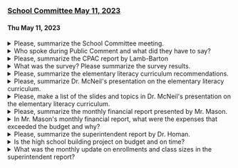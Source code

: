 ### [School Committee May 11, 2023](https://www.youtube.com/watch?v=p-FU6GuF4AI)
#### Thu May 11, 2023

<details><summary>Please, summarize the School Committee meeting.</summary>

> The School Committee meeting covered a range of topics. The committee approved a new literacy curriculum for the Arlington Public Schools, which was presented by Dr. Roderick MacNeil Jr. The curriculum, called Wit & Wisdom, will be implemented in the 2023-2024 school year. The committee also discussed the monthly financial report, with Mr. Mason noting that the financial reports were as of May 9th. The Arlington Special Education Parent Advisory Council (SEPAC) also presented their annual report, discussing their role in providing feedback on the planning and development of special education programming. They also expressed a desire for additional funding to consistently present workshops for families. The meeting concluded with a discussion about the need for the SEPAC to have more access to special education programming to better provide feedback and support.
</details><details><summary>Who spoke during Public Comment and what did they have to say?</summary>

> During the public comment section, two individuals spoke: M. Phillips and Beatrice Croteau. M. Phillips, a non-binary senior at AHS, spoke about the importance of acceptance and inclusion for LGBTQ youth in the community. They mentioned their work with the Rainbow Task Force and Rainbow Commission, and expressed concern about disruptions related to the human growth and development curriculum. They emphasized that acceptance and inclusion can be a form of suicide prevention for LGBTQ youth. 

Beatrice Croteau, a recent graduate of AHS and current student at Mount Holyoke College, spoke about the need for LGBTQIA+ inclusive curricula across all academic disciplines and mandatory training for faculty and staff on fostering safe environments for LGBTQIA+ students. She shared her personal experiences as a gay student at AHS and the impact of the lack of representation in the curriculum. She also highlighted the alarming rates of depression and suicidal thoughts among LGBTQIA+ middle school students in Arlington, as reported in the 2021 Middlesex League Youth Behavioral Health Survey.
</details><details><summary>Please, summarize the CPAC report by Lamb-Barton</summary>

> The CPAC report by Lamb-Barton discusses the challenges and priorities of the Special Education Parent Advisory Council (CPAC) in Arlington. The report highlights the need for better communication and transparency between the district and families, as well as the need for a more inclusive and equitable approach to special education. The report also emphasizes the importance of involving CPAC in the planning and development of special education programming. The CPAC is seeking ways to fund their programming and is advocating for a more consistent and transparent approach to special education in the district. The report also mentions the need for a shared vision of what advocacy looks like and the importance of understanding the "why" behind decisions made in meetings.
</details><details><summary>What was the survey?  Please summarize the survey results.</summary>

> The survey was conducted to gather feedback on the new elementary literacy curriculum. The results showed that the majority of respondents were in favor of the new curriculum, with many highlighting its comprehensive nature and alignment with research-based practices. However, there were also concerns raised about the implementation process and the need for ongoing professional development for teachers. Some respondents also expressed a desire for more communication and transparency throughout the process.
</details><details><summary>Please, summarize the elementary literacy curriculum recommendations.</summary>

> The recommended elementary literacy curriculum is EL Education. This program was chosen for its key attributes, including knowledge building, access to complex text, robust vocabulary instruction, accountable talk supported by protocols, higher level questioning, integrated writing instruction, explicit instruction in morphology and grammar, and purposeful, meaningful project-based learning. The curriculum is divided into modules, each focusing on different skills and topics. The curriculum also allows for creativity and flexibility in teaching, with opportunities for teachers to adapt lessons to their students' needs and interests. The implementation of the program will involve professional learning for teachers, adjustments to the daily instructional schedule, and ongoing support.
</details><details><summary>Please, summarize Dr. McNeil's presentation on the elementary literacy curriculum.</summary>

> Dr. McNeil presented the final selection for the elementary literacy curriculum, which is EL Education. This decision was made after a comprehensive year-long process involving various stakeholders, including teachers, literacy coaches, and other district staff. The curriculum was chosen based on its alignment with the science of reading and its key attributes, such as knowledge building, access to complex text, robust vocabulary instruction, accountable talk, higher level questioning, integrated writing instruction, explicit instruction in morphology and grammar, and purposeful, meaningful project-based learning. The curriculum also offers opportunities for creativity and active learning. The implementation plan is still being developed, with professional learning for staff being a key component. The curriculum will not replace existing early literacy instruction, but will supplement it. The presentation also included a detailed walkthrough of a lesson from the curriculum.
</details><details><summary>Please, make a list of the slides and topics in Dr. McNeil's presentation on the elementary literacy curriculum.</summary>

> 1. Introduction: Dr. McNeil thanks the team for their feedback and discusses the importance of family engagement and communication in the district's work.
2. Elementary Literacy Curriculum Recommendation: Dr. McNeil introduces the upcoming presentation on the elementary literacy curriculum recommendation.
3. Presentation Extension: The chair extends the presentation time due to the importance of the topic.
4. Comprehensive Process: Dr. McNeil highlights the extensive process of selecting the curriculum.
5. Final Selection Slide: Dr. McNeil presents the final selection slide and reviews the selection process.
6. Selection Process Review: Dr. McNeil reviews the selection process, including the establishment of a district core literacy team and the use of a review tool.
7. Timeline: Dr. McNeil presents a timeline of the selection process.
8. Review Tool: Dr. McNeil reviews the tool used to evaluate the programs.
9. Data Collection Results: Dr. McNeil presents the data collection results, including a table and graph.
10. District Results: Dr. McNeil presents the district results of the review process.
11. Final Selection: Dr. McNeil announces EL Education as the final selection for the elementary literacy curriculum.
12. Key Attributes of EL Education: Dr. McNeil discusses the key attributes of the EL Education program.
13. Anatomy of a Module: Dr. McNeil provides an overview of a module in the EL Education program.
14. Next Steps for Implementation: Dr. McNeil outlines the next steps for implementing the EL Education program.
15. Acknowledgements: Dr. McNeil acknowledges the individuals involved in the selection process.
16. Resources: Dr. McNeil provides resources for further information on the EL Education program.
</details><details><summary>Please, summarize the monthly financial report presented by Mr. Mason.</summary>

> Mr. Mason presented the monthly financial report for period 10, which is as of May 9th. He discussed the financial reports in detail, explaining the different reports included such as the general fund report, the grant financial report, and the special revenue and revolving report. He explained how each report is broken down by object code, which includes the original budget, adjusted budget, actual expenditures, encumbrances, and projected expenses. He mentioned that they are projecting a balance of around $77,000 at the end of this period. He also discussed the increased spending on electricity power for the buildings, particularly the high school, due to the new building mainly using electricity to maintain temperatures. He also mentioned some projects for end-of-year spending, including an Artisan Projector Project, Hardy Projectors, and some projectors for the Artisan Media Center.
</details><details><summary>In Mr. Mason's monthly financial report, what were the expenses that exceeded the budget and why?</summary>

> Mr. Mason mentioned that the electricity costs for the buildings exceeded the budget due to the new high school building being mainly dependent on electricity to maintain temperatures. Additionally, the delivery charges for electricity also increased. Another area where spending was higher than budgeted was the contracted transportation, which Mr. Mason attributed to additional foster and homeless transportation costs. He also mentioned that there were some capital expenditures for cafeteria tables at the Gibbs and repairs for the Brackett School playground.
</details><details><summary>Please, summarize the superintendent report by Dr. Homan.</summary>

> Dr. Homan's superintendent report covered several topics. She discussed the ongoing work of the district, including the comprehensive feedback process and the importance of meeting the needs of families. She expressed excitement about the Director of Communications and Family Engagement working directly with the community to build programming and engage parents. She also mentioned the elementary literacy curriculum recommendation and possible vote with Dr. McNeil, emphasizing the importance of this topic. Dr. Homan also highlighted the extensive and challenging process of deciding on a new curriculum and the ongoing learning about its implementation. She praised Dr. McNeil's extensive work on this project. Lastly, she discussed the financial status of the district, including budget considerations and spending on texts and resources.
</details><details><summary>Is the high school building project on budget and on time?</summary>

> The text does not provide specific information on whether the high school building project is on budget and on time.
</details><details><summary>What was the monthly update on enrollments and class sizes in the superintendent report?</summary>

> The superintendent's report did not provide a specific update on enrollments and class sizes.
</details>